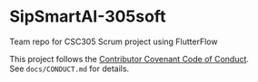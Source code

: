 # SipSmartAI-305soft
Team repo for CSC305 Scrum project using FlutterFlow

This project follows the [Contributor Covenant Code of Conduct](https://www.contributor-covenant.org/version/2/1/code_of_conduct/).  
See `docs/CONDUCT.md` for details.
